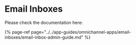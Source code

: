 # Email Inboxes

Please check the documentation here:

{% page-ref page="../../app-guides/omnichannel-apps/email-inboxes/email-inbox-admin-guide.md" %}

